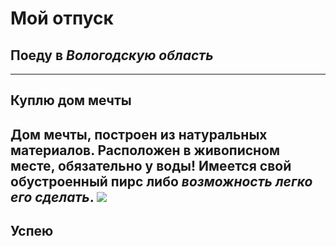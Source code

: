 # Мой отпуск

## Поеду в *Вологодскую область*

---
## Куплю **дом мечты**
Дом мечты, построен из натуральных материалов. Расположен в живописном месте, **обязательно у воды!** 
**Имеется свой обустроенный пирс** либо *возможность легко его сделать*. 
![](home.jpg)
---
## Успею